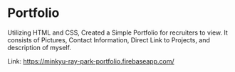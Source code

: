 # Portfolio

Utilizing HTML and CSS, Created a Simple Portfolio for recruiters to view. 
It consists of Pictures, Contact Information, Direct Link to Projects, and description of myself.

Link: https://minkyu-ray-park-portfolio.firebaseapp.com/
